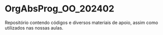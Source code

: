 # OrgAbsProg_OO_202402
Repositório contendo códigos e diversos materiais de apoio, assim como utilizados nas nossas aulas.
